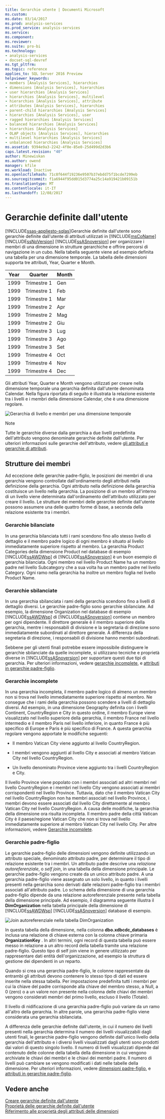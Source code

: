 ```yaml
---
title: Gerarchie utente | Documenti Microsoft
ms.custom: 
ms.date: 03/14/2017
ms.prod: analysis-services
ms.prod_service: analysis-services
ms.service: 
ms.component: 
ms.reviewer: 
ms.suite: pro-bi
ms.technology:
- analysis-services
- docset-sql-devref
ms.tgt_pltfrm: 
ms.topic: reference
applies_to: SQL Server 2016 Preview
helpviewer_keywords:
- members [Analysis Services], hierarchies
- dimensions [Analysis Services], hierarchies
- user hierarchies [Analysis Services]
- hierarchies [Analysis Services], multilevel
- hierarchies [Analysis Services], attribute
- attributes [Analysis Services], hierarchies
- parent-child hierarchies [Analysis Services]
- hierarchies [Analysis Services], user
- ragged hierarchies [Analysis Services]
- balanced hierarchies [Analysis Services]
- hierarchies [Analysis Services]
- OLAP objects [Analysis Services], hierarchies
- multilevel hierarchies [Analysis Services]
- unbalanced hierarchies [Analysis Services]
ms.assetid: 9394e9a3-2242-4f0e-85e0-25d499d2d3b6
caps.latest.revision: "40"
author: Minewiskan
ms.author: owend
manager: kfile
ms.workload: Inactive
ms.openlocfilehash: 71c8f644f19236e9507b37ebdd75f1bcde7299eb
ms.sourcegitcommit: f1a6944f95dd015d3774a25c14a919421b09151b
ms.translationtype: MT
ms.contentlocale: it-IT
ms.lasthandoff: 12/08/2017
---
```

# <a name="user-hierarchies"></a>Gerarchie definite dall'utente
[!INCLUDE[ssas-appliesto-sqlas](../../includes/ssas-appliesto-sqlas.md)]Gerarchie definite dall'utente sono gerarchie definite dall'utente di attributi utilizzati in [!INCLUDE[msCoName](../../includes/msconame-md.md)] [!INCLUDE[ssNoVersion](../../includes/ssnoversion-md.md)] [!INCLUDE[ssASnoversion](../../includes/ssasnoversion-md.md)] per organizzare i membri di una dimensione in strutture gerarchiche e offrire percorsi di navigazione in un cubo. Nella tabella seguente viene ad esempio definita una tabella per una dimensione temporale. La tabella delle dimensioni supporta tre attributi, Year, Quarter e Month.  
  
|Year|Quarter|Month|  
|----------|-------------|-----------|  
|1999|Trimestre 1|Gen|  
|1999|Trimestre 1|Feb|  
|1999|Trimestre 1|Mar|  
|1999|Trimestre 2|Apr|  
|1999|Trimestre 2|Mag|  
|1999|Trimestre 2|Giu|  
|1999|Trimestre 3|Lug|  
|1999|Trimestre 3|Ago|  
|1999|Trimestre 3|Set|  
|1999|Trimestre 4|Oct|  
|1999|Trimestre 4|Nov|  
|1999|Trimestre 4|Dec|  
  
 Gli attributi Year, Quarter e Month vengono utilizzati per creare nella dimensione temporale una gerarchia definita dall'utente denominata Calendar. Nella figura riportata di seguito è illustrata la relazione esistente tra i livelli e i membri della dimensione Calendar, che è una dimensione regolare.  
  
 ![Gerarchia di livello e membri per una dimensione temporale](../../analysis-services/multidimensional-models-olap-logical-dimension-objects/media/as-levelconcepts.gif "gerarchia di livello e membri per una dimensione temporale")  
  
> [!NOTE]  
>  Tutte le gerarchie diverse dalla gerarchia a due livelli predefinita dell'attributo vengono denominate gerarchie definite dall'utente. Per ulteriori informazioni sulle gerarchie dell'attributo, vedere [gli attributi e gerarchie di attributi](../../analysis-services/multidimensional-models-olap-logical-dimension-objects/attributes-and-attribute-hierarchies.md).  
  
## <a name="member-structures"></a>Strutture dei membri  
 Ad eccezione delle gerarchie padre-figlio, le posizioni dei membri di una gerarchia vengono controllate dall'ordinamento degli attributi nella definizione della gerarchia. Ogni attributo nella definizione della gerarchia costituisce un livello nella gerarchia. La posizione di un membro all'interno di un livello viene determinata dall'ordinamento dell'attributo utilizzato per creare il livello. Le strutture dei membri delle gerarchie definite dall'utente possono assumere una delle quattro forme di base, a seconda della relazione esistente tra i membri.  
  
### <a name="balanced-hierarchies"></a>Gerarchie bilanciate  
 In una gerarchia bilanciata tutti i rami scendono fino allo stesso livello di dettaglio e il membro padre logico di ogni membro è situato al livello immediatamente superiore rispetto al membro. La gerarchia Product Categories della dimensione Product nel database di esempio [!INCLUDE[ssAWDWsp](../../includes/ssawdwsp-md.md)] di [!INCLUDE[ssASnoversion](../../includes/ssasnoversion-md.md)] è un buon esempio di gerarchia bilanciata. Ogni membro nel livello Product Name ha un membro padre nel livello Subcategory che a sua volta ha un membro padre nel livello Category. Ogni ramo nella gerarchia ha inoltre un membro foglia nel livello Product Name.  
  
### <a name="unbalanced-hierarchies"></a>Gerarchie sbilanciate  
 In una gerarchia sbilanciata i rami della gerarchia scendono fino a livelli di dettaglio diversi. Le gerarchie padre-figlio sono gerarchie sbilanciate. Ad esempio, la dimensione Organization nel database di esempio [!INCLUDE[ssAWDWsp](../../includes/ssawdwsp-md.md)] di [!INCLUDE[ssASnoversion](../../includes/ssasnoversion-md.md)] contiene un membro per ogni dipendente. Il direttore generale è il membro superiore della gerarchia, mentre i responsabili di divisione e la segretaria di direzione sono immediatamente subordinati al direttore generale. A differenza della segretaria di direzione, i responsabili di divisione hanno membri subordinati.  
  
 Sebbene per gli utenti finali potrebbe essere impossibile distinguere le gerarchie sbilanciate da quelle incomplete, si utilizzano tecniche e proprietà diverse in [!INCLUDE[ssASnoversion](../../includes/ssasnoversion-md.md)] per supportare questi due tipi di gerarchia. Per ulteriori informazioni, vedere [gerarchie incomplete](../../analysis-services/multidimensional-models/user-defined-hierarchies-ragged-hierarchies.md), e [attributi in gerarchie padre-figlio](../../analysis-services/multidimensional-models/parent-child-dimension-attributes.md).  
  
### <a name="ragged-hierarchies"></a>Gerarchie incomplete  
 In una gerarchia incompleta, il membro padre logico di almeno un membro non si trova nel livello immediatamente superiore rispetto al membro. Ne consegue che i rami della gerarchia possono scendere a livelli di dettaglio diversi. Ad esempio, in una dimensione Geography definita con i livelli Continent, CountryRegion e City in questo ordine, il membro Europe viene visualizzato nel livello superiore della gerarchia, il membro France nel livello intermedio e il membro Paris nel livello inferiore, in quanto France è più specifico di Europe e Paris è più specifico di France. A questa gerarchia regolare vengono apportate le modifiche seguenti:  
  
-   Il membro Vatican City viene aggiunto al livello CountryRegion.  
  
-   I membri vengono aggiunti al livello City e associati al membro Vatican City nel livello CountryRegion.  
  
-   Un livello denominato Province viene aggiunto tra i livelli CountryRegion e City.  
  
 Il livello Province viene popolato con i membri associati ad altri membri nel livello CountryRegion e i membri nel livello City vengono associati ai membri corrispondenti nel livello Province. Tuttavia, dato che il membro Vatican City nel livello CountryRegion non ha membri associati nel livello Province, i membri devono essere associati dal livello City direttamente al membro Vatican City nel livello CountryRegion. A causa delle modifiche, la gerarchia della dimensione ora risulta incompleta. Il membro padre della città Vatican City è il paese/regione Vatican City che non si trova nel livello immediatamente superiore al membro Vatican City nel livello City. Per altre informazioni, vedere [Gerarchie incomplete](../../analysis-services/multidimensional-models/user-defined-hierarchies-ragged-hierarchies.md).  
  
### <a name="parent-child-hierarchies"></a>Gerarchie padre-figlio  
 Le gerarchie padre-figlio delle dimensioni vengono definite utilizzando un attributo speciale, denominato attributo padre, per determinare il tipo di relazione esistente tra i membri. Un attributo padre descrive una *relazione autoreferenziale*, o *self join*, in una tabella della dimensione principale. Le gerarchie padre-figlio vengono create da un unico attributo padre. A una gerarchia padre-figlio viene assegnato un solo livello, in quanto i livelli presenti nella gerarchia sono derivati dalle relazioni padre-figlio tra i membri associati all'attributo padre. Lo schema della dimensione di una gerarchia padre-figlio dipende da una relazione autoreferenziale presente nella tabella della dimensione principale. Ad esempio, il diagramma seguente illustra il **DimOrganization** nella tabella principale della dimensione di [!INCLUDE[ssAWDWsp](../../includes/ssawdwsp-md.md)] [!INCLUDE[ssASnoversion](../../includes/ssasnoversion-md.md)] database di esempio.  
  
 ![Join autoreferenziale nella tabella DimOrganization](../../analysis-services/multidimensional-models/media/dimorganization.gif "join autoreferenziale nella tabella DimOrganization")  
  
 In questa tabella della dimensione, nella colonna **dbo.xdbcdc_databases** è inclusa una relazione di chiave esterna con la colonna chiave primaria **OrganizationKey** . In altri termini, ogni record di questa tabella può essere messo in relazione a un altro record della tabella tramite una relazione padre-figlio. Questo tipo di self join viene in genere utilizzato per rappresentare dati entità dell'organizzazione, ad esempio la struttura di gestione dei dipendenti in un reparto.  
  
 Quando si crea una gerarchia padre-figlio, le colonne rappresentate da entrambi gli attributi devono contenere lo stesso tipo di dati ed essere inserite nella stessa tabella. Per impostazione predefinita tutti i membri per cui la chiave del padre corrisponde alla chiave del membro stesso, a Null, a 0 (zero) o a un valore non presente nella colonna delle chiavi dei membri vengono considerati membri del primo livello, escluso il livello (Totale).  
  
 Il livello di nidificazione di una gerarchia padre-figlio può variare da un ramo all'altro della gerarchia. In altre parole, una gerarchia padre-figlio viene considerata una gerarchia sbilanciata.  
  
 A differenza delle gerarchie definite dall'utente, in cui il numero dei livelli presenti nella gerarchia determina il numero dei livelli visualizzabili dagli utenti finali, le gerarchie padre-figlio vengono definite dall'unico livello della gerarchia dell'attributo e i diversi livelli visualizzati dagli utenti sono prodotti dai valori di questo singolo livello. Il numero di livelli visualizzati dipende dal contenuto delle colonne della tabella della dimensione in cui vengono archiviate le chiavi dei membri e le chiavi dei membri padre. Il numero di livelli può cambiare se vengono modificati i dati nelle tabelle della dimensione. Per ulteriori informazioni, vedere [dimensioni padre-figlio](../../analysis-services/multidimensional-models/parent-child-dimension.md), e [attributi in gerarchie padre-figlio](../../analysis-services/multidimensional-models/parent-child-dimension-attributes.md).  
  
## <a name="see-also"></a>Vedere anche  
 [Creare gerarchie definite dall'utente](../../analysis-services/multidimensional-models/user-defined-hierarchies-create.md)   
 [Proprietà delle gerarchie definite dall'utente](../../analysis-services/multidimensional-models-olap-logical-dimension-objects/user-hierarchies-properties.md)   
 [Riferimento alle proprietà degli attributi delle dimensioni](../../analysis-services/multidimensional-models/dimension-attribute-properties-reference.md)  
  
  
